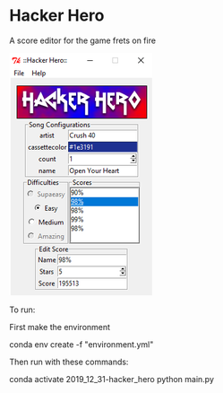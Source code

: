 # Hacker Hero
A score editor for the game frets on fire

![Main program](hackerhero.png)

To run:

First make the environment

  conda env create -f "environment.yml"

Then run with these commands:

  conda activate 2019_12_31-hacker_hero
  python main.py
